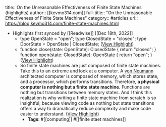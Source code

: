 title:: On the Unreasonable Effectiveness of Finite State Machines (highlights)
author:: [[kevmo314.com]]
full-title:: "On the Unreasonable Effectiveness of Finite State Machines"
category:: #articles
url:: https://blog.kevmo314.com/finite-state-machines.html

- Highlights first synced by [[Readwise]] [[Dec 18th, 2022]]
	- type OpenState = "open"; type ClosedState = "closed"; type DoorState = OpenState | ClosedState; ([View Highlight](https://read.readwise.io/read/01gmh99psh4q3xzfrjxpgacw1q))
	- function close(state: OpenState): ClosedState { return "closed"; } function open(state: ClosedState): OpenState { return "open"; } ([View Highlight](https://read.readwise.io/read/01gmh99syw1hp3t0cvf5g14hgd))
	- So finite state machines are just composed of finite state machines. Take this to an extreme and look at a computer. A [von Neumann](https://en.wikipedia.org/wiki/Von_Neumann_architecture) architected computer is composed of memory, which stores state, and a processor, which performs transitions. Therefore, **a physical computer is nothing but a finite state machine.** Functions are nothing but transitions between memory states. And I think this realization is why writing a finite state machine from scratch is so insightful, because viewing code as nothing but state transitions offers a way to dramatically reduce complexity and make code easier to understand. ([View Highlight](https://read.readwise.io/read/01gmh9azxbbywmghzemd3887fz))
		- **Tags**: #[[computing]] #[[finite staet machines]]
